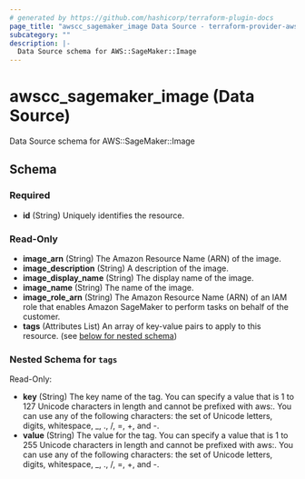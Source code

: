 ```yaml
---
# generated by https://github.com/hashicorp/terraform-plugin-docs
page_title: "awscc_sagemaker_image Data Source - terraform-provider-awscc"
subcategory: ""
description: |-
  Data Source schema for AWS::SageMaker::Image
---
```


# awscc_sagemaker_image (Data Source)

Data Source schema for AWS::SageMaker::Image



<!-- schema generated by tfplugindocs -->
## Schema

### Required

- **id** (String) Uniquely identifies the resource.

### Read-Only

- **image_arn** (String) The Amazon Resource Name (ARN) of the image.
- **image_description** (String) A description of the image.
- **image_display_name** (String) The display name of the image.
- **image_name** (String) The name of the image.
- **image_role_arn** (String) The Amazon Resource Name (ARN) of an IAM role that enables Amazon SageMaker to perform tasks on behalf of the customer.
- **tags** (Attributes List) An array of key-value pairs to apply to this resource. (see [below for nested schema](#nestedatt--tags))

<a id="nestedatt--tags"></a>
### Nested Schema for `tags`

Read-Only:

- **key** (String) The key name of the tag. You can specify a value that is 1 to 127 Unicode characters in length and cannot be prefixed with aws:. You can use any of the following characters: the set of Unicode letters, digits, whitespace, _, ., /, =, +, and -.
- **value** (String) The value for the tag. You can specify a value that is 1 to 255 Unicode characters in length and cannot be prefixed with aws:. You can use any of the following characters: the set of Unicode letters, digits, whitespace, _, ., /, =, +, and -.


